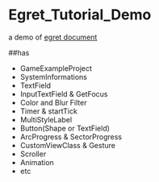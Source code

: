 # Egret_Tutorial_Demo

a demo of [egret document](http://edn.egret.com/cn/docs/page/579)

##has
* GameExampleProject
* SystemInformations
* TextField
* InputTextField & GetFocus
* Color and Blur Filter
* Timer & startTick
* MultiStyleLabel
* Button(Shape or TextField)
* ArcProgress & SectorProgress
* CustomViewClass & Gesture
* Scroller
* Animation
* etc
